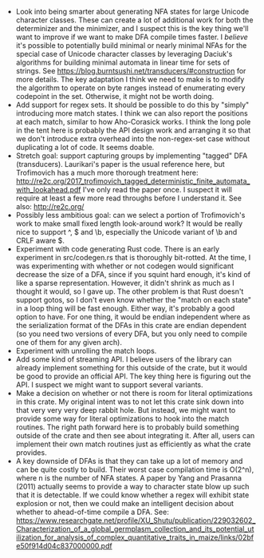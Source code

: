 * Look into being smarter about generating NFA states for large Unicode
  character classes. These can create a lot of additional work for both the
  determinizer and the minimizer, and I suspect this is the key thing we'll
  want to improve if we want to make DFA compile times faster. I *believe*
  it's possible to potentially build minimal or nearly minimal NFAs for the
  special case of Unicode character classes by leveraging Daciuk's algorithms
  for building minimal automata in linear time for sets of strings. See
  https://blog.burntsushi.net/transducers/#construction for more details. The
  key adaptation I think we need to make is to modify the algorithm to operate
  on byte ranges instead of enumerating every codepoint in the set. Otherwise,
  it might not be worth doing.
* Add support for regex sets. It should be possible to do this by "simply"
  introducing more match states. I think we can also report the positions at
  each match, similar to how Aho-Corasick works. I think the long pole in the
  tent here is probably the API design work and arranging it so that we don't
  introduce extra overhead into the non-regex-set case without duplicating a
  lot of code. It seems doable.
* Stretch goal: support capturing groups by implementing "tagged" DFA
  (transducers). Laurikari's paper is the usual reference here, but Trofimovich
  has a much more thorough treatment here:
  http://re2c.org/2017_trofimovich_tagged_deterministic_finite_automata_with_lookahead.pdf
  I've only read the paper once. I suspect it will require at least a few more
  read throughs before I understand it.
  See also: http://re2c.org/
* Possibly less ambitious goal: can we select a portion of Trofimovich's work
  to make small fixed length look-around work? It would be really nice to
  support ^, $ and \b, especially the Unicode variant of \b and CRLF aware $.
* Experiment with code generating Rust code. There is an early experiment in
  src/codegen.rs that is thoroughly bit-rotted. At the time, I was
  experimenting with whether or not codegen would significant decrease the size
  of a DFA, since if you squint hard enough, it's kind of like a sparse
  representation. However, it didn't shrink as much as I thought it would, so
  I gave up. The other problem is that Rust doesn't support gotos, so I don't
  even know whether the "match on each state" in a loop thing will be fast
  enough. Either way, it's probably a good option to have. For one thing, it
  would be endian independent where as the serialization format of the DFAs in
  this crate are endian dependent (so you need two versions of every DFA, but
  you only need to compile one of them for any given arch).
* Experiment with unrolling the match loops.
* Add some kind of streaming API. I believe users of the library can already
  implement something for this outside of the crate, but it would be good to
  provide an official API. The key thing here is figuring out the API. I
  suspect we might want to support several variants.
* Make a decision on whether or not there is room for literal optimizations
  in this crate. My original intent was to not let this crate sink down into
  that very very very deep rabbit hole. But instead, we might want to provide
  some way for literal optimizations to hook into the match routines. The right
  path forward here is to probably build something outside of the crate and
  then see about integrating it. After all, users can implement their own
  match routines just as efficiently as what the crate provides.
* A key downside of DFAs is that they can take up a lot of memory and can be
  quite costly to build. Their worst case compilation time is O(2^n), where
  n is the number of NFA states. A paper by Yang and Prasanna (2011) actually
  seems to provide a way to character state blow up such that it is detectable.
  If we could know whether a regex will exhibit state explosion or not, then
  we could make an intelligent decision about whether to ahead-of-time compile
  a DFA.
  See: https://www.researchgate.net/profile/XU_Shutu/publication/229032602_Characterization_of_a_global_germplasm_collection_and_its_potential_utilization_for_analysis_of_complex_quantitative_traits_in_maize/links/02bfe50f914d04c837000000.pdf
